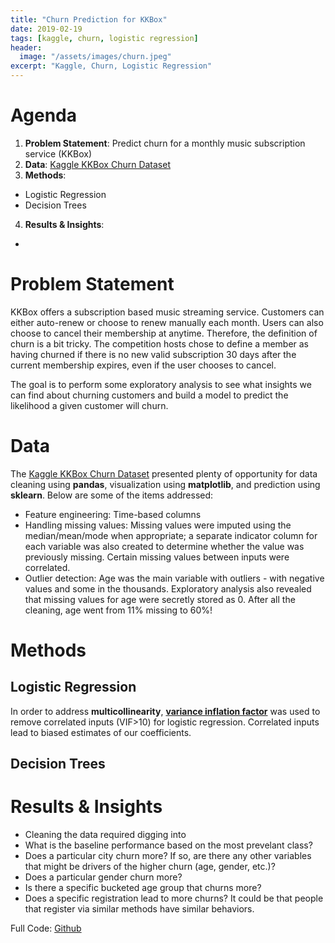 ```yaml
---
title: "Churn Prediction for KKBox"
date: 2019-02-19
tags: [kaggle, churn, logistic regression]
header:
  image: "/assets/images/churn.jpeg"
excerpt: "Kaggle, Churn, Logistic Regression"
---
```


# Agenda 

1. **Problem Statement**: Predict churn for a monthly music subscription service (KKBox)
2. **Data**: [Kaggle KKBox Churn Dataset](https://www.kaggle.com/c/kkbox-churn-prediction-challenge/data)
3. **Methods**: 
* Logistic Regression
* Decision Trees
4. **Results & Insights**:
*  

# Problem Statement

KKBox offers a subscription based music streaming service. Customers can either auto-renew or choose to renew manually each month. Users can also choose to cancel their membership at anytime. Therefore, the definition of churn is a bit tricky. The competition hosts chose to define a member as having churned if there is no new valid subscription 30 days after the current membership expires, even if the user chooses to cancel.

The goal is to perform some exploratory analysis to see what insights we can find about churning customers and build a model to predict the likelihood a given customer will churn. 

# Data

The [Kaggle KKBox Churn Dataset](https://www.kaggle.com/c/kkbox-churn-prediction-challenge/data) presented plenty of opportunity for data cleaning using **pandas**, visualization using **matplotlib**, and prediction using **sklearn**. Below are some of the items addressed:
* Feature engineering: Time-based columns
* Handling missing values: Missing values were imputed using the median/mean/mode when appropriate; a separate indicator column for each variable was also created to determine whether the value was previously missing. Certain missing values between inputs were correlated. 
* Outlier detection: Age was the main variable with outliers - with negative values and some in the thousands. Exploratory analysis also revealed that missing values for age were secretly stored as 0. After all the cleaning, age went from 11% missing to 60%!

# Methods

## Logistic Regression

In order to address **multicollinearity**, [**variance inflation factor**](https://en.wikipedia.org/wiki/Variance_inflation_factor) was used to remove correlated inputs (VIF>10) for logistic regression. Correlated inputs lead to biased estimates of our coefficients.  


## Decision Trees



# Results & Insights
* Cleaning the data required digging into 
* What is the baseline performance based on the most prevelant class?
* Does a particular city churn more? If so, are there any other variables that might be drivers of the higher churn (age, gender, etc.)?
* Does a particular gender churn more?
* Is there a specific bucketed age group that churns more?
* Does a specific registration lead to more churns? It could be that people that register via similar methods have similar behaviors.

Full Code: [Github]()
